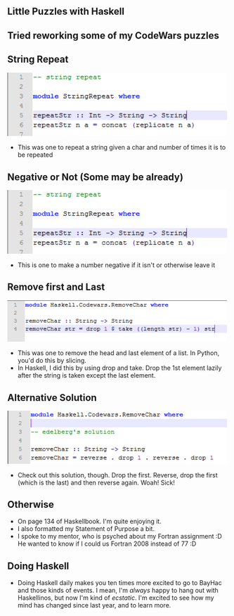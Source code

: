 ## Little Puzzles with Haskell

## Tried reworking some of my CodeWars puzzles

## String Repeat 

<img src="/images/hasky1/h_003.png" width="500">

- This was one to repeat a string given a char and number of times it is to be repeated

## Negative or Not (Some may be already)
<img src="/images/hasky1/h_003.png" width="500">

- This is one to make a number negative if it isn't or otherwise leave it

## Remove first and Last

<img src="/images/hasky1/h_002.png" width="500">

- This was one to remove the head and last element of a list. In Python, you'd do this by slicing.
- In Haskell, I did this by using drop and take. Drop the 1st element lazily after the string is taken except the last element.

## Alternative Solution

<img src="/images/hasky1/h_005.png" width="500">

- Check out this solution, though. Drop the first. Reverse, drop the first (which is the last) and then reverse again. Woah! Sick! 


## Otherwise 

- On page 134 of Haskellbook. I'm quite enjoying it. 
- I also formatted my Statement of Purpose a bit.
- I spoke to my mentor, who is psyched about my Fortran assignment :D He wanted to know if I could us Fortran 2008 instead of 77 :D

## Doing Haskell
- Doing Haskell daily makes you ten times more excited to go to BayHac and those kinds of events. I mean, I'm *always* happy to 
  hang out with Haskellinos, but now I'm kind of *ecstatic*. I'm excited to see how my mind has changed since last year, and to 
  learn more. 
